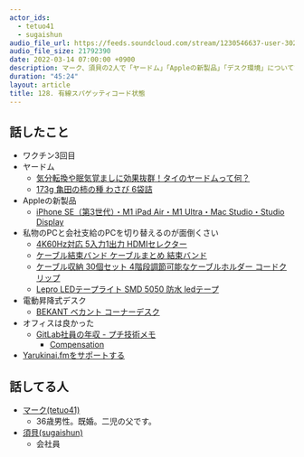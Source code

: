 ```yaml
---
actor_ids:
  - tetuo41
  - sugaishun
audio_file_url: https://feeds.soundcloud.com/stream/1230546637-user-302747142-yarukinai-128-2022-03-14.mp3
audio_file_size: 21792390
date: 2022-03-14 07:00:00 +0900
description: マーク、須貝の2人で「ヤードム」「Appleの新製品」「デスク環境」について話しました。
duration: "45:24"
layout: article
title: 128. 有線スパゲッティコード状態
---
```


## 話したこと
- ワクチン3回目
- ヤードム
  - [気分転換や眠気覚ましに効果抜群！タイのヤードムって何？](https://welove.expedia.co.jp/destination/asia/thai/17046/)
  - [173g 亀田の柿の種 わさび 6袋詰](https://www.kamedaseika.co.jp/cs/?p=item.itemDetail&itemId=1026)
- Appleの新製品
  - [iPhone SE（第3世代）・M1 iPad Air・M1 Ultra・Mac Studio・Studio Display](https://www.gizmodo.jp/2022/03/apple-event-peak-performance-2022-march-realtime.html)
- 私物のPCと会社支給のPCを切り替えるのが面倒くさい
  - [4K60Hz対応 5入力1出力 HDMIセレクター](https://www.ratocsystems.com/products/subpage/hdsw514k.html)
  - [ケーブル結束バンド ケーブルまとめ 結束バンド](https://www.amazon.co.jp/gp/product/B07RNJJMST/)
  - [ケーブル収納 30個セット 4階段調節可能なケーブルホルダー コードクリップ](https://www.amazon.co.jp/gp/product/B07XYLLTW1/)
  - [Lepro LEDテープライト SMD 5050 防水 ledテープ](https://www.amazon.co.jp/gp/product/B08734NBB4/)
- 電動昇降式デスク
  - [BEKANT ベカント コーナーデスク](https://www.ikea.com/jp/ja/p/bekant-corner-desk-right-sit-stand-white-black-s39222528/)
- オフィスは良かった
  - [GitLab社員の年収 - プチ技術メモ](https://hiroponz.hateblo.jp/entry/2018/01/11/001739)
    - [Compensation](https://about.gitlab.com/handbook/total-rewards/compensation/#compensation-calculator)
- [Yarukinai.fmをサポートする](https://note.com/tetuo41/circle)

## 話してる人
- [マーク(tetuo41)](https://twitter.com/tetuo41)
  - 36歳男性。既婚。二児の父です。
- [須貝(sugaishun)](https://twitter.com/sugaishun)
  - 会社員
